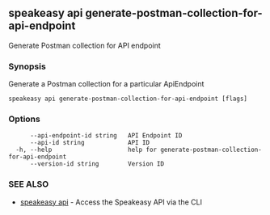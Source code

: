 ## speakeasy api generate-postman-collection-for-api-endpoint

Generate Postman collection for API endpoint

### Synopsis

Generate a Postman collection for a particular ApiEndpoint

```
speakeasy api generate-postman-collection-for-api-endpoint [flags]
```

### Options

```
      --api-endpoint-id string   API Endpoint ID
      --api-id string            API ID
  -h, --help                     help for generate-postman-collection-for-api-endpoint
      --version-id string        Version ID
```

### SEE ALSO

* [speakeasy api](speakeasy_api.md)	 - Access the Speakeasy API via the CLI

